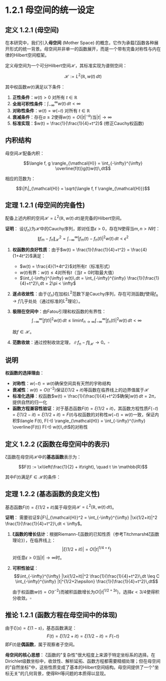# 1.2.1 母空间的统一设定

## 定义 1.2.1 (母空间)

在本研究中，我们引入**母空间** (Mother Space) 的概念，它作为承载ζ函数各种展开形式的统一背景。母空间并非单一的函数展开，而是一个带有完备对称性与内在律的Hilbert空间框架。

定义母空间为一个可分Hilbert空间$\mathcal{H}$，其标准实现为谱侧空间：

$$\mathcal{H} := L^2(\mathbb{R}, w(t)\,dt)$$

其中权函数$w(t)$满足以下条件：

1. **正性条件**：$w(t) > 0$ 对所有 $t \in \mathbb{R}$
2. **全局可积性条件**：$\int_{-\infty}^{\infty} w(t)\,dt < \infty$  
3. **对称性条件**：$w(t) = w(-t)$ 对所有 $t \in \mathbb{R}$
4. **衰减条件**：存在$\alpha \geq 2$使得$w(t) = O(|t|^{-\alpha})$当$|t| \to \infty$
5. **标准实现**：$w(t) = \frac{1}{\frac{1}{4}+t^2}$ (修正Cauchy权函数)

## 内积结构

母空间$\mathcal{H}$配备内积：

$$\langle f, g \rangle_{\mathcal{H}} = \int_{-\infty}^{\infty} \overline{f(t)}g(t)w(t)\,dt$$

相应的范数为：

$$\|f\|_{\mathcal{H}} = \sqrt{\langle f, f \rangle_{\mathcal{H}}}$$

## 定理 1.2.1 (母空间的完备性)

配备上述内积的空间$\mathcal{H} = L^2(\mathbb{R}, w(t)\,dt)$是完备的Hilbert空间。

**证明**：
设$\{f_n\}$为$\mathcal{H}$中的Cauchy序列，即对任意$\epsilon > 0$，存在$N$使得当$m,n > N$时：
$$\|f_m - f_n\|_{\mathcal{H}}^2 = \int_{-\infty}^{\infty} |f_m(t) - f_n(t)|^2 w(t)\,dt < \epsilon^2$$

1. **权函数的良好性质**：由于$w(t) = \frac{1}{\frac{1}{4}+t^2} = \frac{4}{1+4t^2}$满足：
   - $w(t) = \frac{4}{1+4t^2}$对所有$t$（标准形式）
   - $w(t)$有界：$w(t) \leq 4$对所有$t$（当$t=0$时取最大值）
   - $\int_{-\infty}^{\infty} w(t)\,dt = \int_{-\infty}^{\infty} \frac{1}{\frac{1}{4}+t^2}\,dt = 2\pi < \infty$

2. **逐点收敛性**：由于$\{f_n\}$在加权$L^2$范数下是Cauchy序列，存在可测函数$f$使得$f_n \to f$几乎处处（通过标准的$L^2$理论）。

3. **极限在空间中**：由Fatou引理和权函数的有界性：
   $$\int_{-\infty}^{\infty} |f(t)|^2 w(t)\,dt \leq \liminf_{n \to \infty} \int_{-\infty}^{\infty} |f_n(t)|^2 w(t)\,dt < \infty$$
   
   故$f \in \mathcal{H}$。

4. **范数收敛**：通过控制收敛定理，$\|f_n - f\|_{\mathcal{H}} \to 0$。$\square$

## 说明

**权函数的选择理由**：
- **对称性**：$w(-t) = w(t)$确保空间具有天然的宇称结构
- **衰减性**：$w(t) = O(t^{-2})$保证$\xi(1/2+it)$等函数在临界线上的边界值属于$\mathcal{H}$
- **标准化选择**：权函数$w(t) = \frac{1}{\frac{1}{4}+t^2}$确保$\int w(t)\,dt = 2\pi$，提供自然的归一化
- **函数方程兼容性验证**：对于基态函数$F(t) = \xi(1/2+it)$，其函数方程性质$F(-t) = \xi(1/2-it) = \xi(1/2+it) = F(t)$与权函数的对称性$w(-t) = w(t)$一致，保证内积$\langle F(t), F(-t) \rangle_{\mathcal{H}} = \int_{-\infty}^{\infty} \overline{F(t)} F(-t) w(t)\,dt$的对称性

## 定义 1.2.2 (ζ函数在母空间中的表示)

ζ函数在母空间$\mathcal{H}$中的**基态函数**表示为：

$$F(t) := \xi\left(\frac{1}{2} + it\right), \quad t \in \mathbb{R}$$

其中$F(t)$满足$F \in \mathcal{H}$的条件：

## 定理 1.2.2 (基态函数的良定义性)

基态函数$F(t) = \xi(1/2 + it)$属于母空间$\mathcal{H} = L^2(\mathbb{R}, w(t)\,dt)$。

**证明**：
需要验证$\|F\|_{\mathcal{H}}^2 = \int_{-\infty}^{\infty} |\xi(1/2+it)|^2 \frac{1}{\frac{1}{4}+t^2}\,dt < \infty$。

1. **ξ函数的增长估计**：根据Riemann-ξ函数的已知性质（参考Titchmarsh《ζ函数理论》），在临界线上：
   $$|\xi(1/2 + it)| = O(|t|^{1/4+\epsilon})$$
   对任意$\epsilon > 0$当$|t| \to \infty$时。

2. **可积性验证**：
   $$\int_{-\infty}^{\infty} |\xi(1/2+it)|^2 \frac{1}{\frac{1}{4}+t^2}\,dt \leq C \int_{-\infty}^{\infty} |t|^{1/2+2\epsilon} \frac{1}{\frac{1}{4}+t^2}\,dt$$
   
   由于权函数$w(t) = O(t^{-2})$而被积函数增长为$O(|t|^{1/2+2\epsilon})$，选择$\epsilon < 3/4$使得积分收敛。$\square$

## 推论 1.2.1 (函数方程在母空间中的体现)

由于$\xi(s) = \xi(1-s)$，基态函数满足：
$$F(t) = \xi(1/2+it) = \xi(1/2-it) = F(-t)$$
即$F(t)$是**偶函数**，属于观察者子空间。

**母空间的核心思想**：
ζ函数的"复杂性"很大程度上来源于特定坐标系的选择。在Dirichlet级数坐标中，收敛性、解析延拓、函数方程都需要精细处理；但在母空间的"自然坐标"中，这些性质变成了基本的Hilbert空间结构。母空间提供了一个"坐标无关"的几何背景，使得RH等问题的本质得以显现。